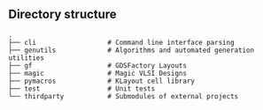 ## Directory structure
    .
    ├── cli                  # Command line interface parsing
    ├── genutils             # Algorithms and automated generation utilities
    ├── gf                   # GDSFactory Layouts
    ├── magic                # Magic VLSI Designs
    ├── pymacros             # KLayout cell library
    ├── test                 # Unit tests
    └── thirdparty           # Submodules of external projects